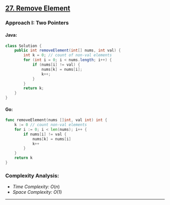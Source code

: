 ## [27. Remove Element](https://leetcode.com/problems/remove-element/)

### Approach I: Two Pointers

#### Java:

```java
class Solution {
    public int removeElement(int[] nums, int val) {
        int k = 0; // count of non-val elements
        for (int i = 0; i < nums.length; i++) {
            if (nums[i] != val) {
                nums[k] = nums[i];
                k++;
            }
        }
        return k;
    }
}
```

#### Go:

```go
func removeElement(nums []int, val int) int {
    k := 0 // count non-val elements
    for i := 0; i < len(nums); i++ {
        if nums[i] != val {
            nums[k] = nums[i]
            k++
        }
    }
    return k
}
```

### Complexity Analysis:

- *Time Complexity:* $O(n)$
- *Space Complexity:* $O(1)$

---

